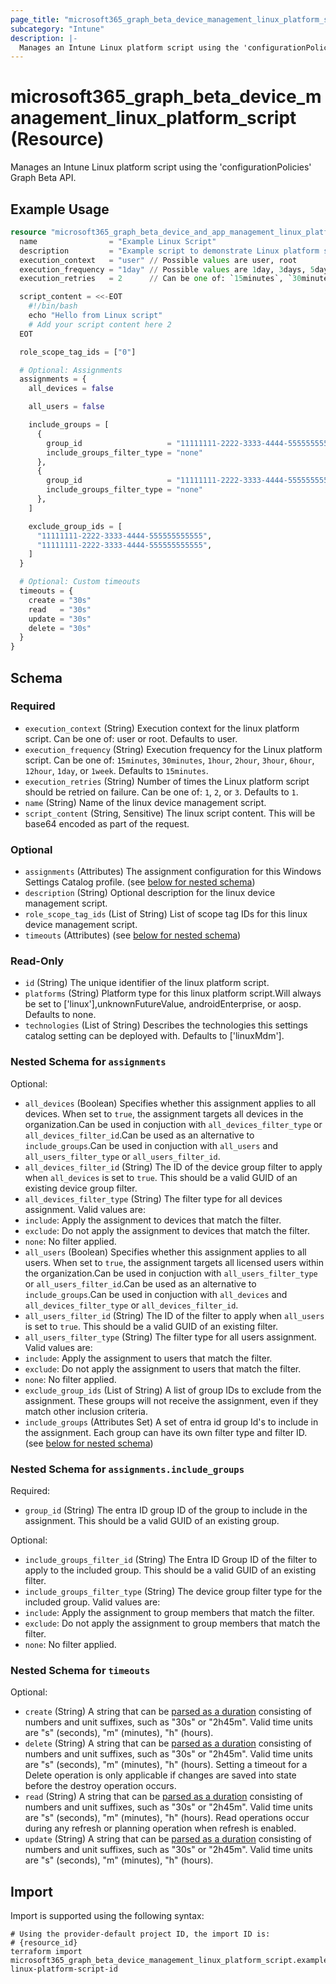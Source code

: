 ```yaml
---
page_title: "microsoft365_graph_beta_device_management_linux_platform_script Resource - microsoft365"
subcategory: "Intune"
description: |-
  Manages an Intune Linux platform script using the 'configurationPolicies' Graph Beta API.
---
```


# microsoft365_graph_beta_device_management_linux_platform_script (Resource)

Manages an Intune Linux platform script using the 'configurationPolicies' Graph Beta API.

## Example Usage

```terraform
resource "microsoft365_graph_beta_device_and_app_management_linux_platform_script" "example" {
  name                = "Example Linux Script"
  description         = "Example script to demonstrate Linux platform script configuration"
  execution_context   = "user" // Possible values are user, root
  execution_frequency = "1day" // Possible values are 1day, 3days, 5days, 1week
  execution_retries   = 2      // Can be one of: `15minutes`, `30minutes`, `1hour`, `2hour`, `3hour`, `6hour`, `12hour`, `1day`, or `1week`. Defaults to `15minutes`.

  script_content = <<-EOT
    #!/bin/bash
    echo "Hello from Linux script"
    # Add your script content here 2
  EOT

  role_scope_tag_ids = ["0"]

  # Optional: Assignments
  assignments = {
    all_devices = false

    all_users = false

    include_groups = [
      {
        group_id                   = "11111111-2222-3333-4444-555555555555"
        include_groups_filter_type = "none"
      },
      {
        group_id                   = "11111111-2222-3333-4444-555555555555"
        include_groups_filter_type = "none"
      },
    ]

    exclude_group_ids = [
      "11111111-2222-3333-4444-555555555555",
      "11111111-2222-3333-4444-555555555555",
    ]
  }

  # Optional: Custom timeouts
  timeouts = {
    create = "30s"
    read   = "30s"
    update = "30s"
    delete = "30s"
  }
}
```

<!-- schema generated by tfplugindocs -->
## Schema

### Required

- `execution_context` (String) Execution context for the linux platform script. Can be one of: user or root. Defaults to user.
- `execution_frequency` (String) Execution frequency for the Linux platform script. Can be one of: `15minutes`, `30minutes`, `1hour`, `2hour`, `3hour`, `6hour`, `12hour`, `1day`, or `1week`. Defaults to `15minutes`.
- `execution_retries` (String) Number of times the Linux platform script should be retried on failure. Can be one of: `1`, `2`, or `3`. Defaults to `1`.
- `name` (String) Name of the linux device management script.
- `script_content` (String, Sensitive) The linux script content. This will be base64 encoded as part of the request.

### Optional

- `assignments` (Attributes) The assignment configuration for this Windows Settings Catalog profile. (see [below for nested schema](#nestedatt--assignments))
- `description` (String) Optional description for the linux device management script.
- `role_scope_tag_ids` (List of String) List of scope tag IDs for this linux device management script.
- `timeouts` (Attributes) (see [below for nested schema](#nestedatt--timeouts))

### Read-Only

- `id` (String) The unique identifier of the linux platform script.
- `platforms` (String) Platform type for this linux platform script.Will always be set to ['linux'],unknownFutureValue, androidEnterprise, or aosp. Defaults to none.
- `technologies` (List of String) Describes the technologies this settings catalog setting can be deployed with. Defaults to ['linuxMdm'].

<a id="nestedatt--assignments"></a>
### Nested Schema for `assignments`

Optional:

- `all_devices` (Boolean) Specifies whether this assignment applies to all devices. When set to `true`, the assignment targets all devices in the organization.Can be used in conjuction with `all_devices_filter_type` or `all_devices_filter_id`.Can be used as an alternative to `include_groups`.Can be used in conjuction with `all_users` and `all_users_filter_type` or `all_users_filter_id`.
- `all_devices_filter_id` (String) The ID of the device group filter to apply when `all_devices` is set to `true`. This should be a valid GUID of an existing device group filter.
- `all_devices_filter_type` (String) The filter type for all devices assignment. Valid values are:
- `include`: Apply the assignment to devices that match the filter.
- `exclude`: Do not apply the assignment to devices that match the filter.
- `none`: No filter applied.
- `all_users` (Boolean) Specifies whether this assignment applies to all users. When set to `true`, the assignment targets all licensed users within the organization.Can be used in conjuction with `all_users_filter_type` or `all_users_filter_id`.Can be used as an alternative to `include_groups`.Can be used in conjuction with `all_devices` and `all_devices_filter_type` or `all_devices_filter_id`.
- `all_users_filter_id` (String) The ID of the filter to apply when `all_users` is set to `true`. This should be a valid GUID of an existing filter.
- `all_users_filter_type` (String) The filter type for all users assignment. Valid values are:
- `include`: Apply the assignment to users that match the filter.
- `exclude`: Do not apply the assignment to users that match the filter.
- `none`: No filter applied.
- `exclude_group_ids` (List of String) A list of group IDs to exclude from the assignment. These groups will not receive the assignment, even if they match other inclusion criteria.
- `include_groups` (Attributes Set) A set of entra id group Id's to include in the assignment. Each group can have its own filter type and filter ID. (see [below for nested schema](#nestedatt--assignments--include_groups))

<a id="nestedatt--assignments--include_groups"></a>
### Nested Schema for `assignments.include_groups`

Required:

- `group_id` (String) The entra ID group ID of the group to include in the assignment. This should be a valid GUID of an existing group.

Optional:

- `include_groups_filter_id` (String) The Entra ID Group ID of the filter to apply to the included group. This should be a valid GUID of an existing filter.
- `include_groups_filter_type` (String) The device group filter type for the included group. Valid values are:
- `include`: Apply the assignment to group members that match the filter.
- `exclude`: Do not apply the assignment to group members that match the filter.
- `none`: No filter applied.



<a id="nestedatt--timeouts"></a>
### Nested Schema for `timeouts`

Optional:

- `create` (String) A string that can be [parsed as a duration](https://pkg.go.dev/time#ParseDuration) consisting of numbers and unit suffixes, such as "30s" or "2h45m". Valid time units are "s" (seconds), "m" (minutes), "h" (hours).
- `delete` (String) A string that can be [parsed as a duration](https://pkg.go.dev/time#ParseDuration) consisting of numbers and unit suffixes, such as "30s" or "2h45m". Valid time units are "s" (seconds), "m" (minutes), "h" (hours). Setting a timeout for a Delete operation is only applicable if changes are saved into state before the destroy operation occurs.
- `read` (String) A string that can be [parsed as a duration](https://pkg.go.dev/time#ParseDuration) consisting of numbers and unit suffixes, such as "30s" or "2h45m". Valid time units are "s" (seconds), "m" (minutes), "h" (hours). Read operations occur during any refresh or planning operation when refresh is enabled.
- `update` (String) A string that can be [parsed as a duration](https://pkg.go.dev/time#ParseDuration) consisting of numbers and unit suffixes, such as "30s" or "2h45m". Valid time units are "s" (seconds), "m" (minutes), "h" (hours).

## Import

Import is supported using the following syntax:

```shell
# Using the provider-default project ID, the import ID is:
# {resource_id}
terraform import microsoft365_graph_beta_device_management_linux_platform_script.example linux-platform-script-id
```


